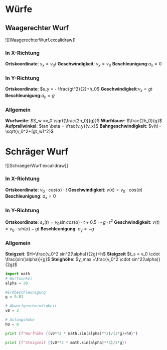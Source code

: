 # Würfe

## Waagerechter Wurf
![[WaagerechterWurf.excalidraw]]
### In X-Richtung
**Ortskoordinate**: $s_x=v_0t$
**Geschwindigkeit**: $v_x=v_0$
**Beschleunigung**:$a_x=0$

### In Y-Richtung
**Ortskoordinate**: $s_y = - \frac{gt^2}{2}+h_0$
**Geschwindigkeit**:$v_x = gt$
**Beschleunigung**:$a_y = g$

### Allgemein
**Wurfweite**: $S_w =v_0 \sqrt{\frac{2h_0}{g}}$
**Wurfdauer**: $\frac{2h_0}{g}$
**Aufprallwinkel**: $tan \beta = \frac{v_y}{v_x}$
**Bahngeschwindigkeit**: $v(t)= \sqrt{v_0^2+(gt_w)^2}$

# Schräger Wurf
![[SchraegerWurf.excalidraw]]
### In X-Richtung
**Ortskoordinate**: $v_0 \cdot cos(\alpha) \cdot t$
**Geschwindigkeit**: $v(x) = v_0 \cdot cos(\alpha)$
**Beschleunigung**: $a_x = 0$

### In Y-Richtung
**Ortskoordinate**: $s_x(t) = v_0 \sin cos(\alpha) \cdot t + 0.5 \cdot -g \cdot t^2$
**Geschwindigkeit**: $v(t) = v_0 \cdot sin(\alpha) -g t$
**Beschleunigung**: $a_y = -g$

### Allgemein
**Steigzeit**: $H=\frac{v_0^2 sin^2(\alpha)}{2g}+h$
**Steigzeit** $t_s = v_0 \cdot \frac{sin(\alpha)}{g}$
**Steighöhe**: $y_max =\frac{v_0^2 \cdot sin^2(\alpha)}{2g}$

```python
import math
# Wurfwinkel
alpha = 30

#Erdbeschleunigung
g = 9.81

# Abwurfgeschwindigkeit
v0 = 3

# Anfangshöhe
h0 = 0

print (f"Wurfhöhe {(v0**2 * math.sin(alpha)**2)/(2*g)+h0}")

print (f"Steigzeit {(v0**2 * math.sin(alpha)**2)/2*g})
```